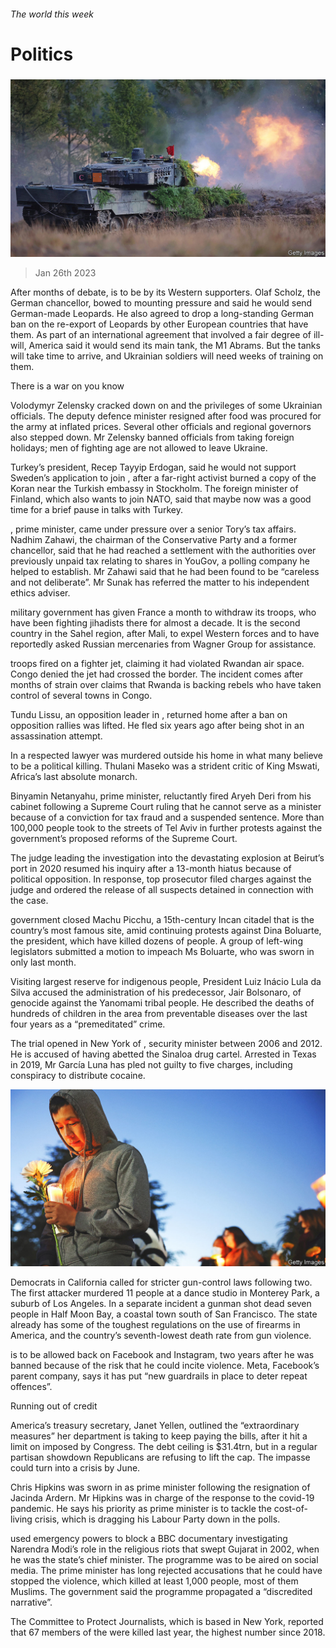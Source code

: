 ###### The world this week

# Politics 

#####  

![image](images/20230128_WWP002.jpg) 

> Jan 26th 2023 

After months of debate,  is to be  by its Western supporters. Olaf Scholz, the German chancellor, bowed to mounting pressure and said he would send German-made Leopards. He also agreed to drop a long-standing German ban on the re-export of Leopards by other European countries that have them. As part of an international agreement that involved a fair degree of ill-will, America said it would send its main tank, the M1 Abrams. But the tanks will take time to arrive, and Ukrainian soldiers will need weeks of training on them. 

There is a war on you know

Volodymyr Zelensky cracked down on  and the privileges of some Ukrainian officials. The deputy defence minister resigned after food was procured for the army at inflated prices. Several other officials and regional governors also stepped down. Mr Zelensky banned officials from taking foreign holidays; men of fighting age are not allowed to leave Ukraine. 

Turkey’s president, Recep Tayyip Erdogan, said he would not support Sweden’s application to join , after a far-right activist burned a copy of the Koran near the Turkish embassy in Stockholm. The foreign minister of Finland, which also wants to join NATO, said that maybe now was a good time for a brief pause in talks with Turkey. 

,  prime minister, came under pressure over a senior Tory’s tax affairs. Nadhim Zahawi, the chairman of the Conservative Party and a former chancellor, said that he had reached a settlement with the authorities over previously unpaid tax relating to shares in YouGov, a polling company he helped to establish. Mr Zahawi said that he had been found to be “careless and not deliberate”. Mr Sunak has referred the matter to his independent ethics adviser.

 military government has given France a month to withdraw its troops, who have been fighting jihadists there for almost a decade. It is the second country in the Sahel region, after Mali, to expel Western forces and to have reportedly asked Russian mercenaries from Wagner Group for assistance. 

 troops fired on a  fighter jet, claiming it had violated Rwandan air space. Congo denied the jet had crossed the border. The incident comes after months of strain over claims that Rwanda is backing rebels who have taken control of several towns in Congo.

Tundu Lissu, an opposition leader in , returned home after a ban on opposition rallies was lifted. He fled six years ago after being shot in an assassination attempt.

In  a respected lawyer was murdered outside his home in what many believe to be a political killing. Thulani Maseko was a strident critic of King Mswati, Africa’s last absolute monarch. 

Binyamin Netanyahu,  prime minister, reluctantly fired Aryeh Deri from his cabinet following a Supreme Court ruling that he cannot serve as a minister because of a conviction for tax fraud and a suspended sentence. More than 100,000 people took to the streets of Tel Aviv in further protests against the government’s proposed reforms of the Supreme Court.

The judge leading the investigation into the devastating explosion at Beirut’s port in 2020 resumed his inquiry after a 13-month hiatus because of political opposition. In response,  top prosecutor filed charges against the judge and ordered the release of all suspects detained in connection with the case. 

 government closed Machu Picchu, a 15th-century Incan citadel that is the country’s most famous site, amid continuing protests against Dina Boluarte, the president, which have killed dozens of people. A group of left-wing legislators submitted a motion to impeach Ms Boluarte, who was sworn in only last month.

Visiting  largest reserve for indigenous people, President Luiz Inácio Lula da Silva accused the administration of his predecessor, Jair Bolsonaro, of genocide against the Yanomami tribal people. He described the deaths of hundreds of children in the area from preventable diseases over the last four years as a “premeditated” crime.

The trial opened in New York of , security minister between 2006 and 2012. He is accused of having abetted the Sinaloa drug cartel. Arrested in Texas in 2019, Mr García Luna has pled not guilty to five charges, including conspiracy to distribute cocaine.

![image](images/20230128_WWP001.jpg) 


Democrats in California called for stricter gun-control laws following two. The first attacker murdered 11 people at a dance studio in Monterey Park, a suburb of Los Angeles. In a separate incident a gunman shot dead seven people in Half Moon Bay, a coastal town south of San Francisco. The state already has some of the toughest regulations on the use of firearms in America, and the country’s seventh-lowest death rate from gun violence. 

 is to be allowed back on Facebook and Instagram, two years after he was banned because of the risk that he could incite violence. Meta, Facebook’s parent company, says it has put “new guardrails in place to deter repeat offences”. 

Running out of credit 

America’s treasury secretary, Janet Yellen, outlined the “extraordinary measures” her department is taking to keep paying the bills, after it hit a limit on  imposed by Congress. The debt ceiling is $31.4trn, but in a regular partisan showdown Republicans are refusing to lift the cap. The impasse could turn into a crisis by June. 

Chris Hipkins was sworn in as  prime minister following the resignation of Jacinda Ardern. Mr Hipkins was in charge of the response to the covid-19 pandemic. He says his priority as prime minister is to tackle the cost-of-living crisis, which is dragging his Labour Party down in the polls. 

 used emergency powers to block a BBC documentary investigating Narendra Modi’s role in the religious riots that swept Gujarat in 2002, when he was the state’s chief minister. The programme was to be aired on social media. The prime minister has long rejected accusations that he could have stopped the violence, which killed at least 1,000 people, most of them Muslims. The government said the programme propagated a “discredited narrative”. 

The Committee to Protect Journalists, which is based in New York, reported that 67 members of the  were killed last year, the highest number since 2018. 

